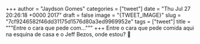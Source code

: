 
+++
author = "Jaydson Gomes"
categories = ["tweet"]
date = "Thu Jul 27 20:26:18 +0000 2017"
draft = false
image = "{TWEET_IMAGE}"
slug = "7cf9246582f46dd31175d1576d80a3ed9969952e"
tags = ["tweet"]
title = """Entre o cara que pede com..."""
+++
Entre o cara que pede comida aqui na esquina de casa e o Jeff Bezos, onde estou? 🤔
